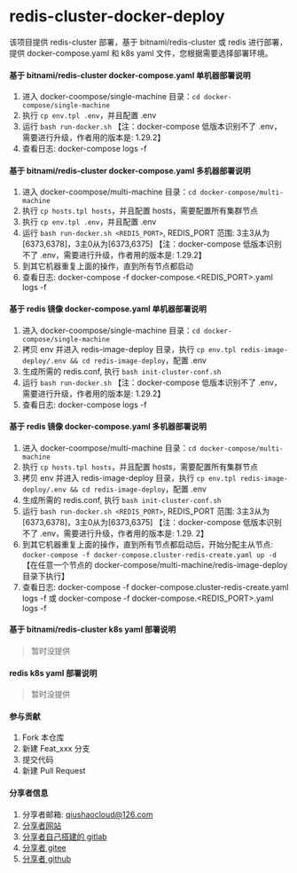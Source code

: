# redis-cluster-docker-deploy
该项目提供 redis-cluster 部署，基于 bitnami/redis-cluster 或 redis 进行部署，提供 docker-compose.yaml 和 k8s yaml 文件，您根据需要选择部署环境。


#### 基于 bitnami/redis-cluster docker-compose.yaml 单机器部署说明
1.  进入 docker-coompose/single-machine 目录：`cd docker-compose/single-machine`
2.  执行 `cp env.tpl .env`，并且配置 .env
3.  运行 `bash run-docker.sh` 【注：docker-compose 低版本识别不了 .env，需要进行升级，作者用的版本是: 1.29.2】
4.  查看日志: docker-compose logs -f

#### 基于 bitnami/redis-cluster docker-compose.yaml 多机器部署说明
1.  进入 docker-coompose/multi-machine 目录：`cd docker-compose/multi-machine`
2.  执行 `cp hosts.tpl hosts`，并且配置 hosts，需要配置所有集群节点
3.  执行 `cp env.tpl .env`，并且配置 .env
4.  运行 `bash run-docker.sh <REDIS_PORT>`, REDIS_PORT 范围: 3主3从为[6373,6378]，3主0从为[6373,6375] 【注：docker-compose 低版本识别不了 .env，需要进行升级，作者用的版本是: 1.29.2】
5.  到其它机器重复上面的操作，直到所有节点都启动
6.  查看日志: docker-compose -f docker-compose.<REDIS_PORT>.yaml logs -f

#### 基于 redis 镜像 docker-compose.yaml 单机器部署说明
1.  进入 docker-coompose/single-machine 目录：`cd docker-compose/single-machine`
2.  拷贝 env 并进入 redis-image-deploy 目录，执行 `cp env.tpl redis-image-deploy/.env && cd redis-image-deploy`，配置 .env
3.  生成所需的 redis.conf, 执行 `bash init-cluster-conf.sh`
4.  运行 `bash run-docker.sh` 【注：docker-compose 低版本识别不了 .env，需要进行升级，作者用的版本是: 1.29.2】
5.  查看日志: docker-compose logs -f

#### 基于 redis 镜像 docker-compose.yaml 多机器部署说明
1.  进入 docker-coompose/multi-machine 目录：`cd docker-compose/multi-machine`
2.  执行 `cp hosts.tpl hosts`，并且配置 hosts，需要配置所有集群节点
3.  拷贝 env 并进入 redis-image-deploy 目录，执行 `cp env.tpl redis-image-deploy/.env && cd redis-image-deploy`，配置 .env
4.  生成所需的 redis.conf, 执行 `bash init-cluster-conf.sh`
5.  运行 `bash run-docker.sh <REDIS_PORT>`, REDIS_PORT 范围: 3主3从为[6373,6378]，3主0从为[6373,6375] 【注：docker-compose 低版本识别不了 .env，需要进行升级，作者用的版本是: 1.29.
2】
6.  到其它机器重复上面的操作，直到所有节点都启动后，开始分配主从节点: `docker-compose -f docker-compose.cluster-redis-create.yaml up -d`【在任意一个节点的 docker-compose/multi-machine/redis-image-deploy 目录下执行】
7.  查看日志: docker-compose -f docker-compose.cluster-redis-create.yaml logs -f 或 docker-compose -f docker-compose.<REDIS_PORT>.yaml logs -f

#### 基于 bitnami/redis-cluster k8s yaml 部署说明
> 暂时没提供


#### redis k8s yaml 部署说明
> 暂时没提供


#### 参与贡献

1.  Fork 本仓库
2.  新建 Feat_xxx 分支
3.  提交代码
4.  新建 Pull Request


#### 分享者信息

1. 分享者邮箱: qiushaocloud@126.com
2. [分享者网站](https://www.qiushaocloud.top)
3. [分享者自己搭建的 gitlab](https://gitlab.qiushaocloud.top/qiushaocloud) 
3. [分享者 gitee](https://gitee.com/qiushaocloud/dashboard/projects) 
3. [分享者 github](https://github.com/qiushaocloud?tab=repositories) 